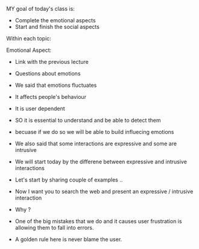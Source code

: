 MY goal of today's class is:

- Complete the emotional aspects 
- Start and finish the social aspects 

Within each topic: 

Emotional Aspect: 

- Link with the previous lecture
- Questions about emotions 
- We said that emotions fluctuates 
- It affects people's behaviour 
- It is user dependent
- SO it is essential to understand and be able to detect them
- becuase if we do so we will be able to build influecing emotions 

- We also said that some interactions are expressive and some are intrusive
- We will start today by the differene between expressive and intrusive interactions
- Let's start by sharing couple of examples .. 
- Now I want you to search the web and present an expressive / intrusive interaction 
- Why ? 

- One of the big mistakes that we do and it causes user frustration is allowing them to fall into errors. 
- A golden rule here is never blame the user.

